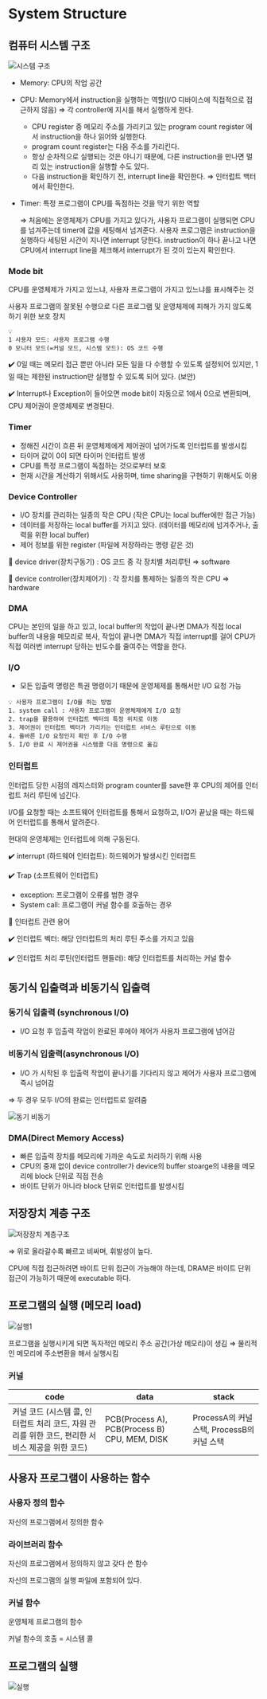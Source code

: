 # System Structure

## 컴퓨터 시스템 구조

![시스템 구조](./images/cha2/system_st.png)

- Memory: CPU의 작업 공간
- CPU: Memory에서 instruction을 실행하는 역할(I/O 디바이스에 직접적으로 접근하지 않음) ⇒ 각 controller에 지시를 해서 실행하게 한다.
    - CPU register 중 메모리 주소를 가리키고 있는 program count register 에서 instruction을 하나 읽어와 실행한다.
    - program count register는 다음 주소를 가리킨다.
    - 항상 순차적으로 실행되는 것은 아니기 때문에, 다른 instruction을 만나면 멀리 있는 instruction을 실행할 수도 있다.
    - 다음 instruction을 확인하기 전, interrupt line을 확인한다. ⇒ 인터럽트 백터에서 확인한다.
- Timer: 특정 프로그램이 CPU를 독점하는 것을 막기 위한 역할
    
    ⇒ 처음에는 운영체제가 CPU를 가지고 있다가, 사용자 프로그램이 실행되면 CPU를 넘겨주는데 timer에 값을 세팅해서 넘겨준다. 사용자 프로그램은 instruction을 실행하다 세팅된 시간이 지나면 interrupt 당한다. instruction이 하나 끝나고 나면 CPU에서 interrupt line을 체크해서 interrupt가 된 것이 있는지 확인한다. 
    

### Mode bit

CPU를 운영체제가 가지고 있느냐, 사용자 프로그램이 가지고 있느냐를 표시해주는 것

사용자 프로그램의 잘못된 수행으로 다른 프로그램 및 운영체제에 피해가 가지 않도록 하기 위한 보호 장치

<aside>
   
    💡
    1 사용자 모드: 사용자 프로그램 수행
    0 모니터 모드(=커널 모드, 시스템 모드): OS 코드 수행

</aside>

✔️ 0일 때는 메모리 접근 뿐만 아니라 모든 일을 다 수행할 수 있도록 설정되어 있지만, 1일 때는 제한된 instruction만 실행할 수 있도록 되어 있다. (보안)

✔️ Interrupt나 Exception이 들어오면 mode bit이 자동으로 1에서 0으로 변환되며, CPU 제어권이 운영체제로 변경된다.

### Timer

- 정해진 시간이 흐른 뒤 운영체제에게 제어권이 넘어가도록 인터럽트를 발생시킴
- 타이머 값이 0이 되면 타이머 인터럽트 발생
- CPU를 특정 프로그램이 독점하는 것으로부터 보호
- 현재 시간을 계산하기 위해서도 사용하며, time sharing을 구현하기 위해서도 이용

### Device Controller

- I/O 장치를 관리하는 일종의 작은 CPU (작은 CPU는 local buffer에만 접근 가능)
- 데이터를 저장하는 local buffer를 가지고 있다. (데이터를 메모리에 넘겨주거나, 출력을 위한 local buffer)
- 제어 정보를 위한 register (파일에 저장하라는 명령 같은 것)

🔖 device driver(장치구동기) : OS 코드 중 각 장치별 처리루틴 ⇒ software

🔖 device controller(장치제어기) : 각 장치를 통제하는 일종의 작은 CPU ⇒ hardware

### DMA

CPU는 본인의 일을 하고 있고, local buffer의 작업이 끝나면 DMA가 직접 local buffer의 내용을 메모리로 복사, 작업이 끝나면 DMA가 직접 interrupt를 걸어 CPU가 직접 여러번 interrupt 당하는 빈도수를 줄여주는 역할을 한다.

### I/O

- 모든 입출력 명령은 특권 명령이기 때문에 운영체제를 통해서만 I/O 요청 가능

<aside>

    💡 사용자 프로그램이 I/O를 하는 방법
    1. system call : 사용자 프로그램이 운영체제에게 I/O 요청
    2. trap을 활용하여 인터럽트 벡터의 특정 위치로 이동
    3. 제어권이 인터럽트 벡터가 가리키는 인터럽트 서비스 루틴으로 이동
    4. 올바른 I/O 요청인지 확인 후 I/O 수행
    5. I/O 완료 시 제어권을 시스템콜 다음 명령으로 옮김

</aside>

### 인터럽트

인터럽트 당한 시점의 레지스터와 program counter를 save한 후 CPU의 제어를 인터럽트 처리 루틴에 넘긴다.

I/O를 요청할 때는 소프트웨어 인터럽트를 통해서 요청하고, I/O가 끝났을 때는 하드웨어 인터럽트를 통해서 알려준다.

현대의 운영체제는 인터럽트에 의해 구동된다. 

✔️ interrupt (하드웨어 인터럽트): 하드웨어가 발생시킨 인터럽트

✔️ Trap (소프트웨어 인터럽트)

- exception: 프로그램이 오류를 범한 경우
- System call: 프로그램이 커널 함수를 호출하는 경우

🔖 인터럽트 관련 용어

✔️ 인터럽트 벡터: 해당 인터럽트의 처리 루틴 주소를 가지고 있음

✔️ 인터럽트 처리 루틴(인터럽트 핸들러): 해당 인터럽트를 처리하는 커널 함수

## 동기식 입출력과 비동기식 입출력

### 동기식 입출력 (synchronous I/O)

- I/O 요청 후 입출력 작업이 완료된 후에야 제어가 사용자 프로그램에 넘어감

### 비동기식 입출력(asynchronous I/O)

- I/O 가 시작된 후 입출력 작업이 끝나기를 기다리지 않고 제어가 사용자 프로그램에 즉시 넘어감

⇒ 두 경우 모두 I/O의 완료는 인터럽트로 알려줌

![동기 비동기](./images/cha2/sync_async.png)

### DMA(Direct Memory Access)

- 빠른 입출력 장치를 메모리에 가까운 속도로 처리하기 위해 사용
- CPU의 중재 없이 device controller가 device의 buffer stoarge의 내용을 메모리에 block 단위로 직접 전송
- 바이트 단위가 아니라 block 단위로 인터럽트를 발생시킴

## 저장장치 계층 구조

![저장장치 계층구조](./images/cha2/memory_st.png)

⇒ 위로 올라갈수록 빠르고 비싸며, 휘발성이 높다.

CPU에 직접 접근하려면 바이트 단위 접근이 가능해야 하는데, DRAM은 바이트 단위 접근이 가능하기 때문에 executable 하다.

## 프로그램의 실행 (메모리 load)

![실행1](./images/cha2/executionofprogram1.png)

프로그램을 실행시키게 되면 독자적인 메모리 주소 공간(가상 메모리)이 생김 ⇒ 물리적인 메모리에 주소변환을 해서 실행시킴

### 커널

| code | data | stack |
| --- | --- | --- |
| 커널 코드 (시스템 콜, 인터럽트 처리 코드, 자원 관리를 위한 코드, 편리한 서비스 제공을 위한 코드) | PCB(Process A), PCB(Process B) CPU, MEM, DISK | ProcessA의 커널 스택, ProcessB의 커널 스택 |

## 사용자 프로그램이 사용하는 함수

### 사용자 정의 함수

자신의 프로그램에서 정의한 함수

### 라이브러리 함수

자신의 프로그램에서 정의하지 않고 갖다 쓴 함수

자신의 프로그램의 실행 파일에 포함되어 있다.

### 커널 함수

운영체제 프로그램의 함수

커널 함수의 호출 = 시스템 콜

## 프로그램의 실행

![실행](./images/cha2/executionofprogram2.png)
